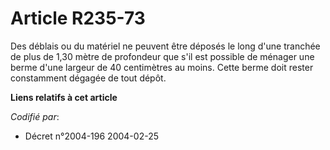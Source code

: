 # Article R235-73

Des déblais ou du matériel ne peuvent être déposés le long d'une tranchée de plus de 1,30 mètre de profondeur que s'il est
possible de ménager une berme d'une largeur de 40 centimètres au moins. Cette berme doit rester constamment dégagée de tout
dépôt.

**Liens relatifs à cet article**

_Codifié par_:

  - Décret n°2004-196 2004-02-25
